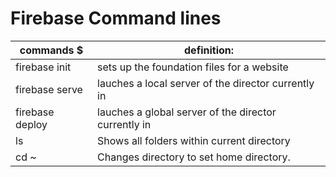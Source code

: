 # Firebase Command lines

|                commands  $                   |                   definition:                              |
|----------------------------------------------|------------------------------------------------------------|
|  firebase init                               |    sets up the foundation files for a website              |
|  firebase serve                              |    lauches a local server of the director currently in     |
|  firebase deploy                             |    lauches a global server of the director currently in    |
|  ls                                          |    Shows all folders within current directory              |
|  cd ~                                        |    Changes directory to set home directory.                |

